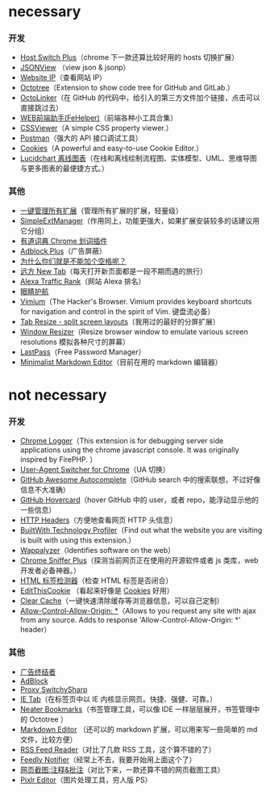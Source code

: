 # necessary

### 开发
- [Host Switch Plus](https://chrome.google.com/webstore/detail/host-switch-plus/bopepoejgapmihklfepohbilpkcdoaeo)（chrome 下一款还算比较好用的 hosts 切换扩展）
- [JSONView](https://chrome.google.com/webstore/detail/jsonview/chklaanhfefbnpoihckbnefhakgolnmc) （view json & jsonp）
- [Website IP](https://chrome.google.com/webstore/detail/website-ip/ghbmhlgniedlklkpimlibbaoomlpacmk)（查看网站 IP）
- [Octotree](https://chrome.google.com/webstore/detail/octotree/bkhaagjahfmjljalopjnoealnfndnagc)（Extension to show code tree for GitHub and GitLab.）
- [OctoLinker](https://chrome.google.com/webstore/detail/octolinker/jlmafbaeoofdegohdhinkhilhclaklkp)（在 GitHub 的代码中，给引入的第三方文件加个链接，点击可以直接跳过去）
- [WEB前端助手(FeHelper)](https://chrome.google.com/webstore/detail/web%E5%89%8D%E7%AB%AF%E5%8A%A9%E6%89%8Bfehelper/pkgccpejnmalmdinmhkkfafefagiiiad)（前端各种小工具合集）
- [CSSViewer](https://chrome.google.com/webstore/detail/cssviewer/ggfgijbpiheegefliciemofobhmofgce)（A simple CSS property viewer.）
- [Postman](https://chrome.google.com/webstore/detail/postman/fhbjgbiflinjbdggehcddcbncdddomop?utm_source=chrome-app-launcher-info-dialog)（强大的 API 接口调试工具）
- [Cookies](https://chrome.google.com/webstore/detail/cookies/iphcomljdfghbkdcfndaijbokpgddeno?utm_source=chrome-app-launcher-info-dialog)（A powerful and easy-to-use Cookie Editor.）
- [Lucidchart 离线图表](https://chrome.google.com/webstore/detail/lucidchart-diagrams-deskt/djejicklhojeokkfmdelnempiecmdomj?utm_source=chrome-app-launcher-info-dialog)（在线和离线绘制流程图、实体模型、UML、思维导图与更多图表的最便捷方式。）


### 其他
- [一键管理所有扩展](https://chrome.google.com/webstore/detail/%E4%B8%80%E9%94%AE%E7%AE%A1%E7%90%86%E6%89%80%E6%9C%89%E6%89%A9%E5%B1%95/niemebbfnfbjfojajlmnbiikmcpjkkja)（管理所有扩展的扩展，轻量级）
- [SimpleExtManager](https://chrome.google.com/webstore/detail/simpleextmanager/kniehgiejgnnpgojkdhhjbgbllnfkfdk)（作用同上，功能更强大，如果扩展安装较多的话建议用它分组）
- [有道词典 Chrome 划词插件](https://chrome.google.com/webstore/detail/%E6%9C%89%E9%81%93%E8%AF%8D%E5%85%B8chrome%E5%88%92%E8%AF%8D%E6%8F%92%E4%BB%B6/eopjamdnofihpioajgfdikhhbobonhbb)
- [Adblock Plus](https://chrome.google.com/webstore/detail/adblock-plus/cfhdojbkjhnklbpkdaibdccddilifddb)（广告屏蔽）
- [为什么你们就是不能加个空格呢？](https://chrome.google.com/webstore/detail/%E7%82%BA%E4%BB%80%E9%BA%BC%E4%BD%A0%E5%80%91%E5%B0%B1%E6%98%AF%E4%B8%8D%E8%83%BD%E5%8A%A0%E5%80%8B%E7%A9%BA%E6%A0%BC%E5%91%A2%EF%BC%9F/paphcfdffjnbcgkokihcdjliihicmbpd)
- [远方 New Tab](https://chrome.google.com/webstore/detail/dream-afar-new-tab/henmfoppjjkcencpbjaigfahdjlgpegn)（每天打开新页面都是一段不期而遇的旅行）
- [Alexa Traffic Rank](https://chrome.google.com/webstore/detail/alexa-traffic-rank/cknebhggccemgcnbidipinkifmmegdel?hl=zh-CN)（网站 Alexa 排名）
- [眼睛护航](https://chrome.google.com/webstore/detail/care-your-eyes/fidmpnedniahpnkeomejhnepmbdamlhl)
- [Vimium](https://chrome.google.com/webstore/detail/vimium/dbepggeogbaibhgnhhndojpepiihcmeb)（The Hacker's Browser. Vimium provides keyboard shortcuts for navigation and control in the spirit of Vim. 键盘流必备）
- [Tab Resize - split screen layouts](https://chrome.google.com/webstore/detail/tab-resize-split-screen-l/bkpenclhmiealbebdopglffmfdiilejc)（我用过的最好的分屏扩展）
- [Window Resizer](https://chrome.google.com/webstore/detail/window-resizer/kkelicaakdanhinjdeammmilcgefonfh)（Resize browser window to emulate various screen resolutions 模拟各种尺寸的屏幕）
- [LastPass](https://chrome.google.com/webstore/detail/lastpass-free-password-ma/hdokiejnpimakedhajhdlcegeplioahd)（Free Password Manager）
- [Minimalist Markdown Editor](https://chrome.google.com/webstore/detail/minimalist-markdown-edito/pghodfjepegmciihfhdipmimghiakcjf?utm_source=chrome-app-launcher-info-dialog)（目前在用的 markdown 编辑器）




# not necessary

### 开发

- [Chrome Logger](https://chrome.google.com/webstore/detail/chrome-logger/noaneddfkdjfnfdakjjmocngnfkfehhd)（This extension is for debugging server side applications using the chrome javascript console.   It was originally inspired by FirePHP. ）
- [User-Agent Switcher for Chrome](https://chrome.google.com/webstore/detail/user-agent-switcher-for-c/djflhoibgkdhkhhcedjiklpkjnoahfmg)（UA 切换）
- [GitHub Awesome Autocomplete](https://chrome.google.com/webstore/detail/github-awesome-autocomple/djkfdjpoelphhdclfjhnffmnlnoknfnd)（GitHub search 中的搜索联想，不过好像信息不大准确）
- [GitHub Hovercard](https://chrome.google.com/webstore/detail/github-hovercard/mmoahbbnojgkclgceahhakhnccimnplk)（hover GitHub 中的 user，或者 repo，能浮动显示他的一些信息）
- [HTTP Headers](https://chrome.google.com/webstore/detail/http-headers/mhbpoeinkhpajikalhfpjjafpfgjnmgk)（方便地查看网页 HTTP 头信息）
- [BuiltWith Technology Profiler](https://chrome.google.com/webstore/detail/builtwith-technology-prof/dapjbgnjinbpoindlpdmhochffioedbn)（Find out what the website you are visiting is built with using this extension.）
- [Wappalyzer](https://chrome.google.com/webstore/detail/wappalyzer/gppongmhjkpfnbhagpmjfkannfbllamg)（Identifies software on the web）
- [Chrome Sniffer Plus](https://chrome.google.com/webstore/detail/chrome-sniffer-plus/fhhdlnnepfjhlhilgmeepgkhjmhhhjkh)（探测当前网页正在使用的开源软件或者 js 类库，web 开发者必备神器。）
- [HTML 标签检测器](https://chrome.google.com/webstore/detail/html-%E6%A0%87%E7%AD%BE%E6%A3%80%E6%B5%8B%E5%99%A8html-tag-checke/eglomijmggnafcfejliedcljabfgblia)（检查 HTML 标签是否闭合）
- [EditThisCookie](https://chrome.google.com/webstore/detail/editthiscookie/fngmhnnpilhplaeedifhccceomclgfbg) （看起来好像是 [Cookies](https://chrome.google.com/webstore/detail/cookies/iphcomljdfghbkdcfndaijbokpgddeno) 好用）
- [Clear Cache](https://chrome.google.com/webstore/detail/clear-cache/cppjkneekbjaeellbfkmgnhonkkjfpdn)（一键快速清除缓存等浏览器信息，可以自己定制）
- [Allow-Control-Allow-Origin: *](https://chrome.google.com/webstore/detail/allow-control-allow-origi/nlfbmbojpeacfghkpbjhddihlkkiljbi)（Allows to you request any site with ajax from any source. Adds to response 'Allow-Control-Allow-Origin: *' header）

### 其他

- [广告终结者](https://chrome.google.com/webstore/detail/%E5%B9%BF%E5%91%8A%E7%BB%88%E7%BB%93%E8%80%85/fpdnjdlbdmifoocedhkighhlbchbiikl)
- [AdBlock](https://chrome.google.com/webstore/detail/adblock/gighmmpiobklfepjocnamgkkbiglidom)
- [Proxy SwitchySharp](https://chrome.google.com/webstore/detail/proxy-switchysharp/dpplabbmogkhghncfbfdeeokoefdjegm)
- [IE Tab](https://chrome.google.com/webstore/detail/ie-tab/hehijbfgiekmjfkfjpbkbammjbdenadd)（在标签页中以 IE 内核显示网页。快捷、强健、可靠。）
- [Neater Bookmarks](https://chrome.google.com/webstore/detail/neater-bookmarks/ofgjggbjanlhbgaemjbkiegeebmccifi)（书签管理工具，可以像 IDE 一样层层展开，书签管理中的 Octotree ）
- [Markdown Editor](https://chrome.google.com/webstore/detail/markdown-editor/ekdcaddpmiodcipjfmffhhefijpdckaf) （还可以的 markdown 扩展，可以用来写一些简单的 md 文件，比较方便）
- [RSS Feed Reader](https://chrome.google.com/webstore/detail/rss-feed-reader/pnjaodmkngahhkoihejjehlcdlnohgmp)（对比了几款 RSS 工具，这个算不错的了）
- [Feedly Notifier](https://chrome.google.com/webstore/detail/feedly-notifier/egikgfbhipinieabdmcpigejkaomgjgb)（经常上不去，我要开始用上面这个了）
- [网页截图:注释&批注](https://chrome.google.com/webstore/detail/awesome-screenshot-screen/nlipoenfbbikpbjkfpfillcgkoblgpmj)（对比下来，一款还算不错的网页截图工具）
- [Pixlr Editor](https://chrome.google.com/webstore/detail/pixlr-editor/icmaknaampgiegkcjlimdiidlhopknpk?utm_source=chrome-app-launcher-info-dialog)（图片处理工具，穷人版 PS）